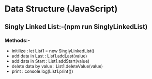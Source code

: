 # Data Structure (JavaScript)
## Singly Linked List:-(npm run SinglyLinkedList)
###      Methods:-
  <ul>
      <li>initilize : let List1 = new SinglyLinkedList()</li>
      <li>add data in Last : List1.addLast(value)</li>
      <li>add data in Start : List1.addStart(value)</li>
      <li>delete data by value : List1.deleteValue(value)</li>
      <li>print : console.log(List1.print())</li>
  </ul>
